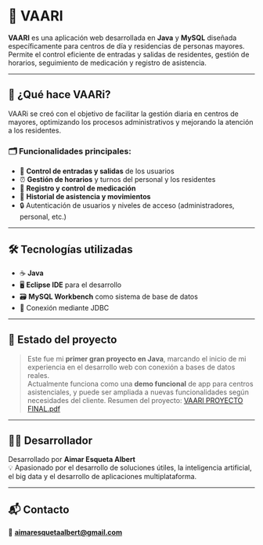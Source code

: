 # 🧓 VAARI

**VAARI** es una aplicación web desarrollada en **Java** y **MySQL** diseñada específicamente para centros de día y residencias de personas mayores. Permite el control eficiente de entradas y salidas de residentes, gestión de horarios, seguimiento de medicación y registro de asistencia.

---

## 🏥 ¿Qué hace VAARi?

VAARi se creó con el objetivo de facilitar la gestión diaria en centros de mayores, optimizando los procesos administrativos y mejorando la atención a los residentes.

### 🗂️ Funcionalidades principales:

- 📍 **Control de entradas y salidas** de los usuarios
- ⏰ **Gestión de horarios** y turnos del personal y los residentes
- 💊 **Registro y control de medicación**
- 🧾 **Historial de asistencia y movimientos**
- 🔒 Autenticación de usuarios y niveles de acceso (administradores, personal, etc.)

---

## 🛠️ Tecnologías utilizadas

- ☕ **Java** 
- 🖥️ **Eclipse IDE** para el desarrollo
- 🗃️ **MySQL Workbench** como sistema de base de datos
- 📶 Conexión mediante JDBC

---

## 🚧 Estado del proyecto

> Este fue mi **primer gran proyecto en Java**, marcando el inicio de mi experiencia en el desarrollo web con conexión a bases de datos reales.  
> Actualmente funciona como una **demo funcional** de app para centros asistenciales, y puede ser ampliada a nuevas funcionalidades según necesidades del cliente.
> Resumen del proyecto: [VAARI PROYECTO FINAL.pdf](https://github.com/user-attachments/files/20566049/VAARI.PROYECTO.FINAL.pdf)


---

## 👨‍💻 Desarrollador

Desarrollado por **Aimar Esqueta Albert**  
💡 Apasionado por el desarrollo de soluciones útiles, la inteligencia artificial, el big data y el desarrollo de aplicaciones multiplataforma.

---

## 📬 Contacto

📧 **aimaresquetaalbert@gmail.com**



